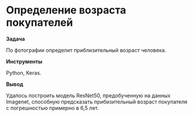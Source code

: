 # Определение возраста покупателей

**Задача**

По фотографии определит приблизительный возраст человека. 

**Инструменты**

Python, Keras.

**Вывод**

Удалось построить модель ResNet50, предобученную на данных Imagenet, способную предсказать прибизительный возраст покупателя с погрешностью примерно в 6,5 лет.